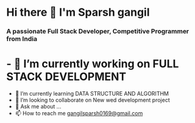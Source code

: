 # Hi there 👋 I'm Sparsh gangil
### A passionate Full Stack Developer, Competitive Programmer from India

# - 🔭 I’m currently working on FULL STACK DEVELOPMENT
- 🌱 I’m currently learning DATA STRUCTURE AND ALGORITHM
- 👯 I’m looking to collaborate on New wed development project
- 💬 Ask me about ...
- 📫 How to reach me gangilsparsh0169@gmail.com
